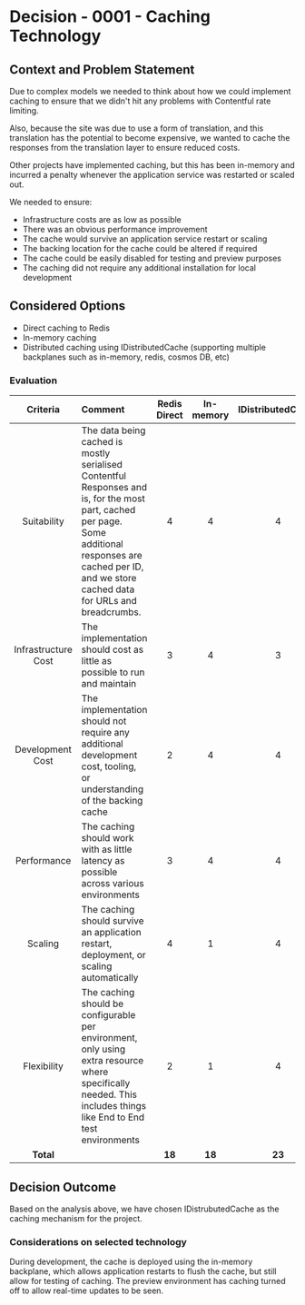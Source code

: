 # Decision - 0001 - Caching Technology

## Context and Problem Statement

Due to complex models we needed to think about how we could implement caching to ensure that we didn't hit any problems with Contentful rate limiting.

Also, because the site was due to use a form of translation, and this translation has the potential to become expensive, we wanted to cache the responses from the translation layer to ensure reduced costs.

Other projects have implemented caching, but this has been in-memory and incurred a penalty whenever the application service was restarted or scaled out.

We needed to ensure:

* Infrastructure costs are as low as possible
* There was an obvious performance improvement
* The cache would survive an application service restart or scaling
* The backing location for the cache could be altered if required
* The cache could be easily disabled for testing and preview purposes
* The caching did not require any additional installation for local development

## Considered Options

* Direct caching to Redis
* In-memory caching
* Distributed caching using IDistributedCache (supporting multiple backplanes such as in-memory, redis, cosmos DB, etc)

### Evaluation

|      Criteria       | Comment                                                                                                                                                                                                     | Redis Direct | In-memory | IDistributedCache |
|:-------------------:|:------------------------------------------------------------------------------------------------------------------------------------------------------------------------------------------------------------|:------------:|:---------:|:-----------------:|
|     Suitability     | The data being cached is mostly serialised Contentful Responses and is, for the most part, cached per page. Some additional responses are cached per ID, and we store cached data for URLs and breadcrumbs. |      4       |     4     |         4         |
| Infrastructure Cost | The implementation should cost as little as possible to run and maintain                                                                                                                                    |      3       |     4     |         3         | 
|  Development Cost   | The implementation should not require any additional development cost, tooling, or understanding of the backing cache                                                                                       |      2       |     4     |         4         | 
|     Performance     | The caching should work with as little latency as possible across various environments                                                                                                                      |      3       |     4     |         4         |
|       Scaling       | The caching should survive an application restart, deployment, or scaling automatically                                                                                                                     |      4       |     1     |         4         |
|     Flexibility     | The caching should be configurable per environment, only using extra resource where specifically needed. This includes things like End to End test environments                                             |      2       |     1     |         4         |
|      **Total**      |                                                                                                                                                                                                             |    **18**    |  **18**   |      **23**       |

## Decision Outcome

Based on the analysis above, we have chosen IDistrubutedCache as the caching mechanism for the project. 

### Considerations on selected technology

During development, the cache is deployed using the in-memory backplane, which allows application restarts to flush the cache, but still allow for testing of caching.
The preview environment has caching turned off to allow real-time updates to be seen.